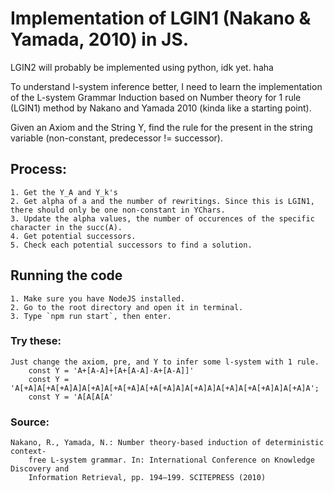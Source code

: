 # Implementation of LGIN1 (Nakano & Yamada, 2010) in JS.

LGIN2 will probably be implemented using python, idk yet. haha

To understand l-system inference better, I need to learn the implementation of the L-system Grammar Induction based on Number theory for 1 rule (LGIN1) method by Nakano and Yamada 2010 (kinda like a starting point).

Given an Axiom and the String Y, find the rule for the present in the string variable (non-constant, predecessor != successor).

## Process:

    1. Get the Y_A and Y_k's
    2. Get alpha of a and the number of rewritings. Since this is LGIN1, there should only be one non-constant in YChars.
    3. Update the alpha values, the number of occurences of the specific character in the succ(A).
    4. Get potential successors.
    5. Check each potential successors to find a solution.

## Running the code

    1. Make sure you have NodeJS installed.
    2. Go to the root directory and open it in terminal.
    3. Type `npm run start`, then enter.

### Try these:

    Just change the axiom, pre, and Y to infer some l-system with 1 rule.
        const Y = 'A+[A-A]+[A+[A-A]-A+[A-A]]'
        const Y = 'A[+A]A[+A[+A]A]A[+A]A[+A[+A]A[+A[+A]A]A[+A]A]A[+A]A[+A[+A]A]A[+A]A';
        const Y = 'A[A[A[A'

### Source:

    Nakano, R., Yamada, N.: Number theory-based induction of deterministic context-
        free L-system grammar. In: International Conference on Knowledge Discovery and
        Information Retrieval, pp. 194–199. SCITEPRESS (2010)

